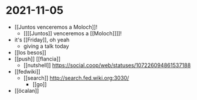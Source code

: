# 2021-11-05

- [[Juntos venceremos a Moloch]]!
  - [[[[Juntos]] venceremos a [[Moloch]]]]!
- it's [[Friday]], oh yeah
  - giving a talk today
- [[los besos]]
- [[push]] [[flancia]]
  - [[nutshell]] https://social.coop/web/statuses/107226094861537188
- [[fedwiki]]
  - [[search]] http://search.fed.wiki.org:3030/
    - [[go]]
- [[öcalan]]
